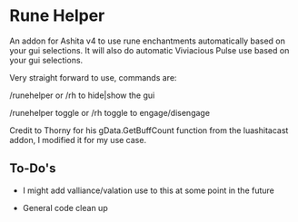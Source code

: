 # Rune Helper

An addon for Ashita v4 to use rune enchantments automatically based on your gui selections. It will also do automatic Viviacious Pulse use based on your gui selections.

Very straight forward to use, commands are:

/runehelper or /rh to hide|show the gui

/runehelper toggle or /rh toggle to engage/disengage

Credit to Thorny for his gData.GetBuffCount function from the luashitacast addon, I modified it for my use case.

## To-Do's

- I might add valliance/valation use to this at some point in the future

- General code clean up
